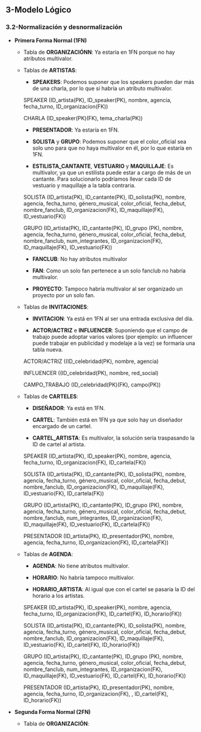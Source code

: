 ## 3-Modelo Lógico
### 3.2-Normalización y desnormalización

- **Primera Forma Normal (1FN)**

    - Tabla de **ORGANIZACIÓNN**: Ya estaría en 1FN porque no hay atributos multivalor.
    
    - Tablas de **ARTISTAS**:
        
        - **SPEAKERS**: Podemos suponer que los speakers pueden dar más de una charla, por lo que sí habria
        un atributo multivalor.
        
        SPEAKER (ID_artista(PK), ID_speaker(PK), nombre, agencia, fecha_turno, ID_organizacion(FK))
        
        CHARLA (ID_speaker(PK)(FK), tema_charla(PK))
        
        - **PRESENTADOR**: Ya estaría en 1FN.
        
        - **SOLISTA** y **GRUPO**: Podemos suponer que el color_oficial sea solo uno para que no haya multivalor en él, 
        por lo que estaría en 1FN.
        
        - **ESTILISTA_CANTANTE**, **VESTUARIO** y **MAQUILLAJE**: Es multivalor, ya que un estilista puede estar a cargo de más de un cantante.
        Para solucionarlo podríamos llevar cada ID de vestuario y maquillaje a la tabla contraria.
        
        SOLISTA (ID_artista(PK), ID_cantante(PK), ID_solista(PK), nombre, agencia, fecha_turno, género_musical, color_oficial, fecha_debut, nombre_fanclub, ID_organizacion(FK), ID_maquillaje(FK), ID_vestuario(FK))
        
        GRUPO (ID_artista(PK), ID_cantante(PK), ID_grupo (PK), nombre, agencia, fecha_turno, género_musical, color_oficial, fecha_debut, nombre_fanclub, num_integrantes, ID_organizacion(FK), ID_maquillaje(FK), ID_vestuario(FK))

        - **FANCLUB**: No hay atributos multivalor
        
        - **FAN**: Como un solo fan pertenece a un solo fanclub no habría multivalor.
        
        - **PROYECTO**: Tampoco habría multivalor al ser organizado un proyecto por un solo fan.
        
    - Tablas de **INVITACIONES**:
        
        - **INVITACION**: Ya está en 1FN al ser una entrada exclusiva del día.
        
        - **ACTOR/ACTRIZ** e **INFLUENCER**: Suponiendo que el campo de trabajo puede adoptar varios valores (por ejemplo: un influencer
        puede trabajar en publicidad y modelaje a la vez) se formaría una tabla nueva.
        
        ACTOR/ACTRIZ ((ID_celebridad(PK), nombre, agencia)
        
        INFLUENCER ((ID_celebridad(PK), nombre, red_social)
        
        CAMPO_TRABAJO (ID_celebridad(PK)(FK), campo(PK))
        
    - Tablas de **CARTELES**:
    
        - **DISEÑADOR**: Ya está en 1FN.
        
        - **CARTEL**: También está en 1FN ya que solo hay un diseñador encargado de un cartel.
        
        - **CARTEL_ARTISTA**: Es multivalor, la solución sería traspasando la ID de cartel al artista.
        
        SPEAKER (ID_artista(PK), ID_speaker(PK), nombre, agencia, fecha_turno, ID_organizacion(FK), ID_cartela(FK))
                
        SOLISTA (ID_artista(PK), ID_cantante(PK), ID_solista(PK), nombre, agencia, fecha_turno, género_musical, color_oficial, fecha_debut, nombre_fanclub, ID_organizacion(FK), ID_maquillaje(FK), ID_vestuario(FK), ID_cartela(FK))
                
        GRUPO (ID_artista(PK), ID_cantante(PK), ID_grupo (PK), nombre, agencia, fecha_turno, género_musical, color_oficial, fecha_debut, nombre_fanclub, num_integrantes, ID_organizacion(FK), ID_maquillaje(FK), ID_vestuario(FK), ID_cartela(FK))

        PRESENTADOR (ID_artista(PK), ID_presentador(PK), nombre, agencia, fecha_turno, ID_organizacion(FK), ID_cartela(FK))

    - Tablas de **AGENDA**:
    
        - **AGENDA**: No tiene atributos multivalor.
        
        - **HORARIO**: No habría tampoco multivalor.
        
        - **HORARIO_ARTISTA**: Al igual que con el cartel se pasaría la ID del horario a los artistas.
        
        SPEAKER (ID_artista(PK), ID_speaker(PK), nombre, agencia, fecha_turno, ID_organizacion(FK), ID_cartel(FK), ID_horario(FK))
                        
        SOLISTA (ID_artista(PK), ID_cantante(PK), ID_solista(PK), nombre, agencia, fecha_turno, género_musical, color_oficial, fecha_debut, nombre_fanclub, ID_organizacion(FK), ID_maquillaje(FK), ID_vestuario(FK), ID_cartel(FK), ID_horario(FK))
                        
        GRUPO (ID_artista(PK), ID_cantante(PK), ID_grupo (PK), nombre, agencia, fecha_turno, género_musical, color_oficial, fecha_debut, nombre_fanclub, num_integrantes, ID_organizacion(FK), ID_maquillaje(FK), ID_vestuario(FK), ID_cartel(FK), ID_horario(FK))
        
        PRESENTADOR (ID_artista(PK), ID_presentador(PK), nombre, agencia, fecha_turno, ID_organizacion(FK), , ID_cartel(FK), ID_horario(FK))

- **Segunda Forma Normal (2FN)**

    - Tabla de **ORGANIZACIÓN**: 